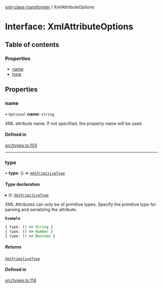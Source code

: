 [xml-class-transformer](../README.md) / XmlAttributeOptions

# Interface: XmlAttributeOptions

## Table of contents

### Properties

- [name](XmlAttributeOptions.md#name)
- [type](XmlAttributeOptions.md#type)

## Properties

### name

• `Optional` **name**: `string`

XML attribute name.
If not specified, the property name will be used.

#### Defined in

[src/types.ts:103](https://github.com/Edgar-P-yan/xml-class-transformer/blob/f1a1952/src/types.ts#L103)

___

### type

• **type**: () => [`XmlPrimitiveType`](../README.md#xmlprimitivetype)

#### Type declaration

▸ (): [`XmlPrimitiveType`](../README.md#xmlprimitivetype)

XML Attributes can only be of primitive types.
Specify the primitive type for parsing and serializing the attribute.

**`Example`**

```ts
{ type: () => String }
{ type: () => Number }
{ type: () => Boolean }
```

##### Returns

[`XmlPrimitiveType`](../README.md#xmlprimitivetype)

#### Defined in

[src/types.ts:114](https://github.com/Edgar-P-yan/xml-class-transformer/blob/f1a1952/src/types.ts#L114)
